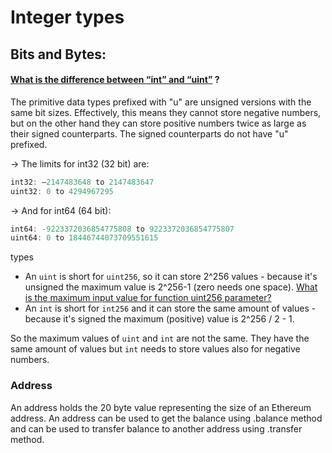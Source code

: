 # Integer types

## Bits and Bytes:

#### [What is the difference between “int” and “uint”](https://stackoverflow.com/questions/3724242/what-is-the-difference-between-int-and-uint-long-and-ulong) ?

The primitive data types prefixed with "u" are unsigned versions with the same bit sizes. Effectively, this means they cannot store negative numbers, but on the other hand they can store positive numbers twice as large as their signed counterparts. The signed counterparts do not have "u" prefixed.

\-> The limits for int32 (32 bit) are:

```csharp
int32: –2147483648 to 2147483647 
uint32: 0 to 4294967295 
```

\-> And for int64 (64 bit):

```csharp
int64: -9223372036854775808 to 9223372036854775807
uint64: 0 to 18446744073709551615
```

&#x20;types

* An `uint` is short for `uint256`, so it can store 2^256 values - because it's unsigned the maximum value is 2^256-1 (zero needs one space). [What is the maximum input value for function uint256 parameter?](https://ethereum.stackexchange.com/questions/39321/what-is-the-maximum-input-value-for-function-uint256-parameter)
* An `int` is short for `int256` and it can store the same amount of values - because it's signed the maximum (positive) value is 2^256 / 2 - 1.

So the maximum values of `uint` and `int` are not the same. They have the same amount of values but `int` needs to store values also for negative numbers.

### Address

An address holds the 20 byte value representing the size of an Ethereum address. An address can be used to get the balance using .balance method and can be used to transfer balance to another address using .transfer method.
